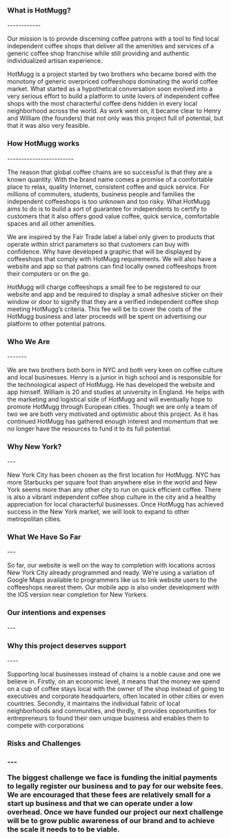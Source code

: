 <h3>What is HotMugg?</h3>
------------

Our mission is to provide discerning coffee patrons with a tool to find local independent coffee shops that deliver all the amenities and services of a generic coffee shop franchise while still providing and authentic individualized artisan experience.

HotMugg is a project started by two brothers who became bored with the monotony of generic overpriced coffeeshops dominating the world coffee market.  What started as a hypothetical conversation soon evolved into a very serious effort to build a platform to unite lovers of independent coffee shops with the most characterful coffee dens hidden in every local neighborhood across the world.   As work went on, it became clear to Henry and William (the founders) that not only was this project full of potential, but that it was also very feasible.

<h3>How HotMugg works</h3>
------------------------

The reason that global coffee chains are so successful is that they are a known quantity.  With the brand name comes a promise of a comfortable place to relax, quality Internet, consistent coffee and quick service.  For millions of commuters, students, business people and families the independent coffeeshops is too unknown and too risky.  What HotMugg aims to do is to build a sort of guarantee for independents to certify to customers that it also offers good value coffee, quick service, comfortable spaces and all other amenities.

We are inspired by the Fair Trade label a label only given to products that operate within strict parameters so that customers can buy with confidence.  Why have developed a graphic that will be displayed by coffeeshops that comply with HotMugg requirements.  We will also have a website and app so that patrons can find locally owned coffeeshops from their computers or on the go.

HotMugg will charge coffeeshops a small fee to be registered to our website and app and be required to display a small adhesive sticker on their window or door to signify that they are a verified independent coffee shop meeting HotMugg’s criteria.  This fee will be to cover the costs of the HotMugg business and later proceeds will be spent on advertising our platform to other potential patrons.

<h3>Who We Are</h3>
-------

We are two brothers both born in NYC and both very keen on coffee culture and local businesses.  Henry is a junior in high school and is responsible for the technological aspect of HotMugg.  He has developed the website and app himself.  William is 20 and studies at university in England.  He helps with the marketing and logistical side of HotMugg and will eventually hope to promote HotMugg through European cities.
Though we are only a team of two we are both very motivated and optimistic about this project.  As it has continued HotMugg has gathered enough interest and momentum that we no longer have the resources to fund it to its full potential.

<h3>Why New York?</h3>
---

New York City has been chosen as the first location for HotMugg.  NYC has more Starbucks per square foot than anywhere else in the world and New York seems more than any other city to run on quick efficient coffee.  There is also a vibrant independent coffee shop culture in the city and a healthy appreciation for local characterful businesses.  Once HotMugg has achieved success in the New York market, we will look to expand to other metropolitan cities.

<h3>What We Have So Far</h3>
---

So far, our website is well on the way to completion with locations across New York City already programmed and ready.  We’re using a variation of Google Maps available to programmers like us to link website users to the coffeeshops nearest them.  Our mobile app is also under development with the IOS version near completion for New Yorkers.

<h3>Our intentions and expenses</h3>
---

<h3>Why this project deserves support</h3>
----

Supporting local businesses instead of chains is a noble cause and one we believe in.  Firstly, on an economic level, it means that the money we spend on a cup of coffee stays local with the owner of the shop instead of going to executives and corporate headquarters, often located in other cities or even countries.  Secondly, it maintains the individual fabric of local neighborhoods and communities, and thirdly, it provides opportunities for entrepreneurs to found their own unique business and enables them to compete with corporations

<h3>Risks and Challenges<h3>
---

The biggest challenge we face is funding the initial payments to legally register our business and to pay for our website fees.   We are encouraged that these fees are relatively small for a start up business and that we can operate under a low overhead.  Once we have funded our project our next challenge will be to grow public awareness of our brand and to achieve the scale it needs to to be viable.
